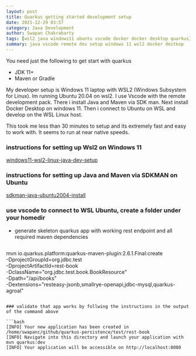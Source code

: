 ```yaml
---
layout: post
title: Quarkus getting started development setup
date: 2021-12-29 03:57
category: Java Development
author: Swapan Chakrabarty
tags: [wsl2 java windows11 ubuntu vscode docker docker desktop quarkus]
summary: java vscode remote dev setup windows 11 wsl2 docker destkop
---   
```


You need just the following to get start with quarkus

* JDK 11+
* Maven or Gradle
  

My developer setup is Windows 11 laptop with WSL2 (Windows Subsystem for Linux). Im running Ubuntu 20.04 on wsl2.  I use Vscode with the remote development pack. There i install Java and Maven via SDK man. Next install Docker Desktop on windows 11. Then i connect to Ubuntu on WSL and develop on the WSL Linux host. 

This took me less than 30 minutes to setup and its extremely fast and easy to work with.  It seems to run at near native speeds. 

### instructions for setting up Wsl2 on Windows 11

[windows11-wsl2-linux-java-dev-setup](https://datahawklab.com/java%20development/2021/12/28/windows11-wsl2-linux-java-dev-setup/)

### instructions for setting up Java and Maven via SDKMAN on Ubuntu 

[sdkman-java-ubuntu2004-install](https://datahawklab.com/java%20development/2021/11/23/sdkman-java-ubuntu2004-install/)

### use vscode to connect to WSL Ubuntu, create a folder under your homedir

* generate skeleton quarkus app with working rest endpoint and all required maven dependencies
  
  ```bash
mvn io.quarkus.platform:quarkus-maven-plugin:2.6.1.Final:create \
        -DprojectGroupId=org.jdbc.test \
        -DprojectArtifactId=rest-book \
        -DclassName="org.jdbc.test.book.BookResource" \
        -Dpath="/api/books" \
        -Dextensions="resteasy-jsonb,smallrye-openapi,jdbc-mysql,quarkus-agroal"
```

### validate that app works by follwing the instructions in the output of the command above

```bash
[INFO] Your new application has been created in /home/swapanc/github/quarkus-persistence/test/rest-book
[INFO] Navigate into this directory and launch your application with mvn quarkus:dev
[INFO] Your application will be accessible on http://localhost:8080
```